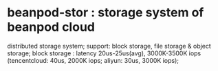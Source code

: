# beanpod-stor : storage system of beanpod cloud
distributed storage system;
support: block storage, file storage & object storage;
block storage : latency 20us-25us(avg), 3000K-3500K iops (tencentcloud: 40us, 2000K iops; aliyun: 30us, 3000K iops);
